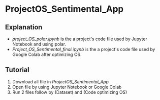# ProjectOS_Sentimental_App

## Explanation
- *project_OS_polar.ipynb* is the a project's code file used by Jupyter Notebook and using polar.
- *Project_OS_Sentimental_final.ipynb* is the a project's code file used by Google Colab after optimizing OS.

## Tutorial
1. Download all file in *ProjectOS_Sentimental_App*
2. Open file by using Jupyter Notebook or Google Colab
3. Run 2 files follow by (Dataset) and (Code optimizing OS)

